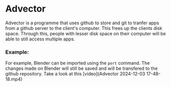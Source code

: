 # Advector

Advector is a programme that uses github to store and git to tranfer apps from a github server to the client's computer. This frees up the clients disk space. Through this, people with lesser disk space on their computer will be able to still access multiple apps.

### Example:

For example, Blender can be imported using the `port` command. The changes made on Blender will still be saved and will be transfered to the github repository. Take a look at this [video](Advector 2024-12-03 17-48-18.mp4)
